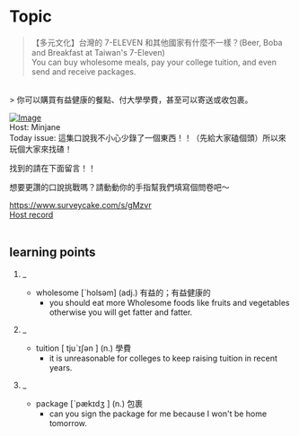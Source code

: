 # Topic

> 【多元文化】台灣的 7-ELEVEN 和其他國家有什麼不一樣？(Beer, Boba and Breakfast at Taiwan's 7-Eleven) <br>
> You can buy wholesome meals, pay your college tuition, and even send and receive packages.
 <br>
> 你可以購買有益健康的餐點、付大學學費，甚至可以寄送或收包裹。



 <br>

[![Image](https://cdn.voicetube.com/assets/thumbnails/ChpO5vOUoes.jpg)](https://www.youtube.com/embed/ChpO5vOUoes?rel=0&showinfo=0&cc_load_policy=0&controls=1&autoplay=1&iv_load_policy=3&playsinline=1&wmode=transparent&start=19&end=26&enablejsapi=1&origin=https://tw.voicetube.com&widgetid=1)<br>
Host: Minjane
<br>Today issue: 這集口說我不小心少錄了一個東西！！（先給大家磕個頭）所以來玩個大家來找碴！

找到的請在下面留言！！

想要更讚的口說挑戰嗎？請動動你的手指幫我們填寫個問卷吧～

https://www.surveycake.com/s/gMzvr
<br>
[Host record](https://cdn.voicetube.com/everyday_records/4727/1605078035.mp3)
<br><br>
## learning points
1. _
	* wholesome [ˋholsəm] (adj.) 有益的；有益健康的
		- you should eat more Wholesome foods like fruits and vegetables otherwise you will get fatter and fatter.

2. _
	* tuition    [ tjuˋɪʃən ] (n.) 學費
		- it is unreasonable for colleges to keep raising tuition in recent years.

3. _
	* package [ˋpækɪdʒ  ] (n.) 包裹
		- can you sign the package for me because I won't be home tomorrow.
